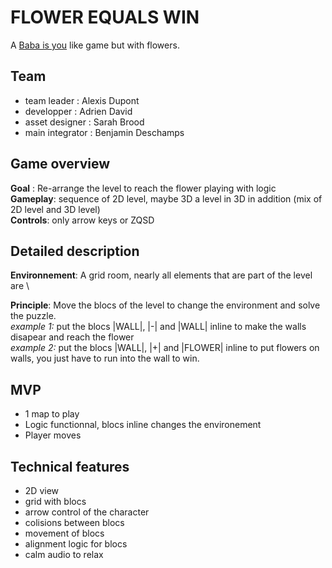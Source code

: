 # FLOWER EQUALS WIN

A [Baba is you](https://en.wikipedia.org/wiki/Baba_Is_You) like game but with flowers.

## Team

- team leader :         Alexis Dupont
- developper :        Adrien David
- asset designer :    Sarah Brood
- main integrator :     Benjamin Deschamps

## Game overview

__Goal__ :
Re-arrange the level to reach the flower playing with logic \
__Gameplay__: sequence of 2D level, maybe 3D a level in 3D in addition (mix of 2D level and 3D level)   \
__Controls__: only arrow keys or ZQSD

## Detailed description

__Environnement__:
A grid room, nearly all elements that are part of the level are \

__Principle__: Move the blocs of the level to change the environment and solve the puzzle.  \
*example 1:* put the blocs |WALL|, |-| and |WALL| inline to make the walls disapear and reach the flower \
*example 2:* put the blocs |WALL|, |+| and |FLOWER| inline to put flowers on walls, you just have to run into the wall
to win.

## MVP

- 1 map to play
- Logic functionnal, blocs inline changes the environement
- Player moves

## Technical features

- 2D view
- grid with blocs
- arrow control of the character
- colisions between blocs
- movement of blocs
- alignment logic for blocs
- calm audio to relax 
